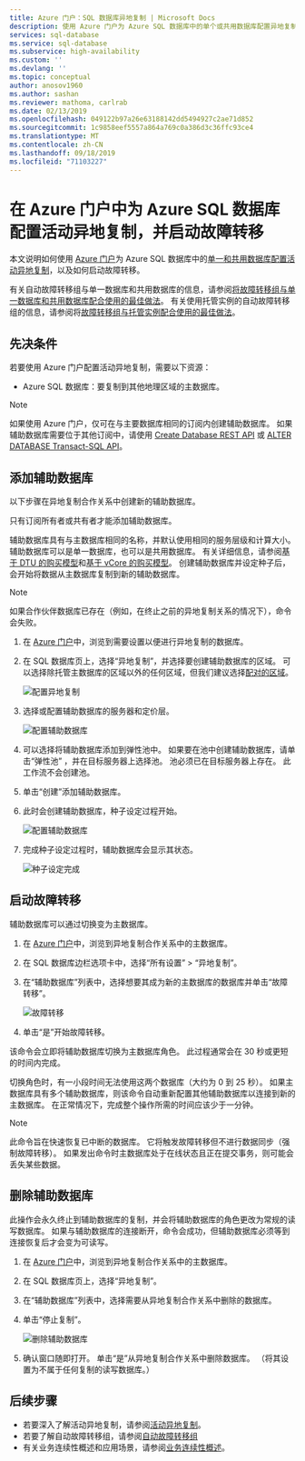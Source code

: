 ```yaml
---
title: Azure 门户：SQL 数据库异地复制 | Microsoft Docs
description: 使用 Azure 门户为 Azure SQL 数据库中的单个或共用数据库配置异地复制，并启动故障转移
services: sql-database
ms.service: sql-database
ms.subservice: high-availability
ms.custom: ''
ms.devlang: ''
ms.topic: conceptual
author: anosov1960
ms.author: sashan
ms.reviewer: mathoma, carlrab
ms.date: 02/13/2019
ms.openlocfilehash: 049122b97a26e63188142dd5494927c2ae71d852
ms.sourcegitcommit: 1c9858eef5557a864a769c0a386d3c36ffc93ce4
ms.translationtype: MT
ms.contentlocale: zh-CN
ms.lasthandoff: 09/18/2019
ms.locfileid: "71103227"
---
```

# <a name="configure-active-geo-replication-for-azure-sql-database-in-the-azure-portal-and-initiate-failover"></a>在 Azure 门户中为 Azure SQL 数据库配置活动异地复制，并启动故障转移

本文说明如何使用 [Azure 门户](https://portal.azure.com)为 Azure SQL 数据库中的[单一和共用数据库配置活动异地复制](sql-database-active-geo-replication.md#active-geo-replication-terminology-and-capabilities)，以及如何启动故障转移。

有关自动故障转移组与单一数据库和共用数据库的信息，请参阅[将故障转移组与单一数据库和共用数据库配合使用的最佳做法](sql-database-auto-failover-group.md#best-practices-of-using-failover-groups-with-single-databases-and-elastic-pools)。 有关使用托管实例的自动故障转移组的信息，请参阅将[故障转移组与托管实例配合使用的最佳做法](sql-database-auto-failover-group.md#best-practices-of-using-failover-groups-with-managed-instances)。

## <a name="prerequisites"></a>先决条件

若要使用 Azure 门户配置活动异地复制，需要以下资源：

* Azure SQL 数据库：要复制到其他地理区域的主数据库。

> [!Note]
> 如果使用 Azure 门户，仅可在与主要数据库相同的订阅内创建辅助数据库。 如果辅助数据库需要位于其他订阅中，请使用 [Create Database REST API](https://docs.microsoft.com/rest/api/sql/databases/createorupdate) 或 [ALTER DATABASE Transact-SQL API](https://docs.microsoft.com/sql/t-sql/statements/alter-database-transact-sql)。

## <a name="add-a-secondary-database"></a>添加辅助数据库

以下步骤在异地复制合作关系中创建新的辅助数据库。  

只有订阅所有者或共有者才能添加辅助数据库。

辅助数据库具有与主数据库相同的名称，并默认使用相同的服务层级和计算大小。 辅助数据库可以是单一数据库，也可以是共用数据库。 有关详细信息，请参阅[基于 DTU 的购买模型](sql-database-service-tiers-dtu.md)和[基于 vCore 的购买模型](sql-database-service-tiers-vcore.md)。
创建辅助数据库并设定种子后，会开始将数据从主数据库复制到新的辅助数据库。

> [!NOTE]
> 如果合作伙伴数据库已存在（例如，在终止之前的异地复制关系的情况下），命令会失败。

1. 在 [Azure 门户](https://portal.azure.com)中，浏览到需要设置以便进行异地复制的数据库。
2. 在 SQL 数据库页上，选择“异地复制”，并选择要创建辅助数据库的区域。 可以选择除托管主数据库的区域以外的任何区域，但我们建议选择[配对的区域](../best-practices-availability-paired-regions.md)。

    ![配置异地复制](./media/sql-database-geo-replication-portal/configure-geo-replication.png)
3. 选择或配置辅助数据库的服务器和定价层。

    ![配置辅助数据库](./media/sql-database-geo-replication-portal/create-secondary.png)
4. 可以选择将辅助数据库添加到弹性池中。 如果要在池中创建辅助数据库，请单击“弹性池” ，并在目标服务器上选择池。 池必须已在目标服务器上存在。 此工作流不会创建池。
5. 单击“创建”添加辅助数据库。
6. 此时会创建辅助数据库，种子设定过程开始。

    ![配置辅助数据库](./media/sql-database-geo-replication-portal/seeding0.png)
7. 完成种子设定过程时，辅助数据库会显示其状态。

    ![种子设定完成](./media/sql-database-geo-replication-portal/seeding-complete.png)

## <a name="initiate-a-failover"></a>启动故障转移

辅助数据库可以通过切换变为主数据库。  

1. 在 [Azure 门户](https://portal.azure.com)中，浏览到异地复制合作关系中的主数据库。
2. 在 SQL 数据库边栏选项卡中，选择“所有设置” > “异地复制”。
3. 在“辅助数据库”列表中，选择想要其成为新的主数据库的数据库并单击“故障转移”。

    ![故障转移](./media/sql-database-geo-replication-failover-portal/secondaries.png)
4. 单击“是”开始故障转移。

该命令会立即将辅助数据库切换为主数据库角色。 此过程通常会在 30 秒或更短的时间内完成。

切换角色时，有一小段时间无法使用这两个数据库（大约为 0 到 25 秒）。 如果主数据库具有多个辅助数据库，则该命令自动重新配置其他辅助数据库以连接到新的主数据库。 在正常情况下，完成整个操作所需的时间应该少于一分钟。

> [!NOTE]
> 此命令旨在快速恢复已中断的数据库。 它将触发故障转移但不进行数据同步（强制故障转移）。  如果发出命令时主数据库处于在线状态且正在提交事务，则可能会丢失某些数据。

## <a name="remove-secondary-database"></a>删除辅助数据库

此操作会永久终止到辅助数据库的复制，并会将辅助数据库的角色更改为常规的读写数据库。 如果与辅助数据库的连接断开，命令会成功，但辅助数据库必须等到连接恢复后才会变为可读写。  

1. 在 [Azure 门户](https://portal.azure.com)中，浏览到异地复制合作关系中的主数据库。
2. 在 SQL 数据库页上，选择“异地复制”。
3. 在“辅助数据库”列表中，选择需要从异地复制合作关系中删除的数据库。
4. 单击“停止复制”。

    ![删除辅助数据库](./media/sql-database-geo-replication-portal/remove-secondary.png)
5. 确认窗口随即打开。 单击“是”从异地复制合作关系中删除数据库。 （将其设置为不属于任何复制的读写数据库。）

## <a name="next-steps"></a>后续步骤

* 若要深入了解活动异地复制，请参阅[活动异地复制](sql-database-active-geo-replication.md)。
* 若要了解自动故障转移组，请参阅[自动故障转移组](sql-database-auto-failover-group.md)
* 有关业务连续性概述和应用场景，请参阅[业务连续性概述](sql-database-business-continuity.md)。
